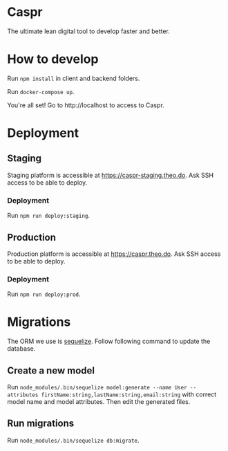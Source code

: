 # Caspr

The ultimate lean digital tool to develop faster and better.

# How to develop

Run `npm install` in client and backend folders.

Run `docker-compose up`.

You're all set! Go to http://localhost to access to Caspr.

# Deployment

## Staging

Staging platform is accessible at https://caspr-staging.theo.do. Ask SSH access to be able to deploy.

### Deployment

Run `npm run deploy:staging`.


## Production
Production platform is accessible at https://caspr.theo.do. Ask SSH access to be able to deploy.

### Deployment

Run `npm run deploy:prod`.

# Migrations

The ORM we use is [sequelize](http://docs.sequelizejs.com). Follow following command to update the database.

## Create a new model

Run `node_modules/.bin/sequelize model:generate --name User --attributes firstName:string,lastName:string,email:string` with correct model name and model attributes. Then edit the generated files.

## Run migrations

Run `node_modules/.bin/sequelize db:migrate`.
